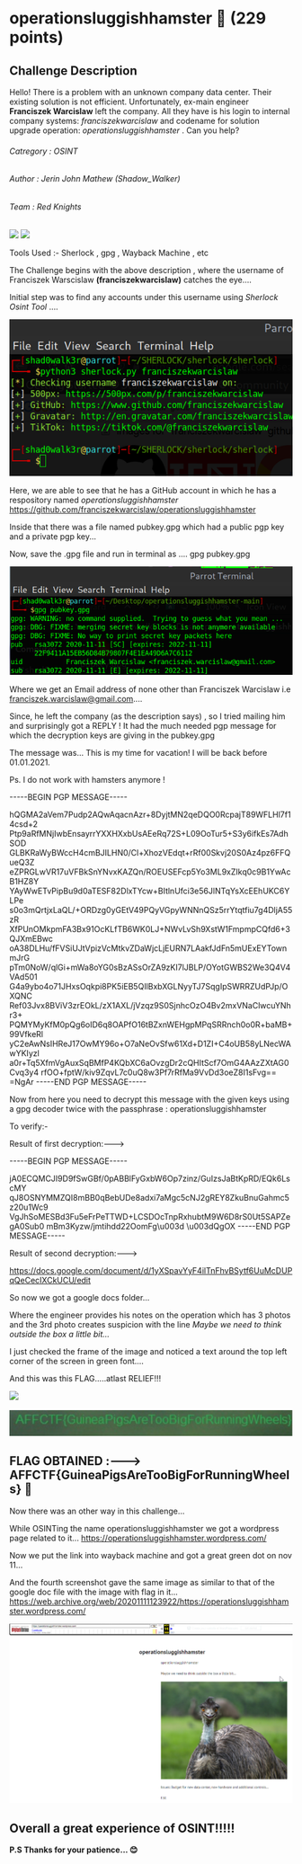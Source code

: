 # operationsluggishhamster 🐹 (229 points) 

## Challenge Description
Hello! There is a problem with an unknown company data center. Their existing solution is not efficient. Unfortunately, ex-main engineer **Franciszek Warcislaw** left the company. 
All they have is his login to internal company systems: _franciszekwarcislaw_ and codename for solution upgrade operation: _operationsluggishhamster_ . Can you help?

###### Catregory : OSINT 
###### Author : Jerin John Mathew (Shadow_Walker)
###### Team : Red Knights

![](https://img.shields.io/badge/229-OSINT-blue) ![](https://img.shields.io/badge/-Cryptography-orange)

Tools Used :- Sherlock , gpg , Wayback Machine , etc

The Challenge begins with the above description , where the username of Franciszek Warscislaw **(franciszekwarcislaw)** catches the eye....

Initial step was to find any accounts under this username using *Sherlock Osint Tool* ....

![](sherlock.png)

Here, we are able to see that he has a GitHub account in which he has a respository named *_operationsluggishhamster_*
https://github.com/franciszekwarcislaw/operationsluggishhamster

Inside that there was a file named pubkey.gpg which had a public pgp key and a private pgp key...

Now, save the .gpg file and run in terminal as .... gpg pubkey.gpg

![](pubkey.png)

Where we get an Email address of none other than Franciszek Warcislaw i.e franciszek.warcislaw@gmail.com....

Since, he left the company (as the description says) , so I tried mailing him and surprisingly got a REPLY !
It had the much needed pgp message for which the decryption keys are giving in the pubkey.gpg

The message was...
This is my time for vacation! I will be back before 01.01.2021.

Ps. I do not work with hamsters anymore !

-----BEGIN PGP MESSAGE-----

hQGMA2aVem7Pudp2AQwAqacnAzr+8DyjtMN2qeDQO0RcpajT89WFLHl7f14csd+2
Ptp9aRfMNjIwbEnsayrrYXXHXxbUsAEeRq72S+L09OoTur5+S3y6ifkEs7AdhSOD
GLBKRaWyBWccH4cmBJILHN0/Cl+XhozVEdqt+rRf00Skvj20S0Az4pz6FFQueQ3Z
eZPRGLwVR17uVFBkSnYNvxKAZQn/ROEUSEFcp5Yo3ML9xZIkq0c9B1YwAcB1HZ8Y
YAyWwETvPipBu9d0aTESF82DlxTYcw+BItlnUfci3e56JlNTqYsXcEEhUKC6YLPe
s0o3mQrtjxLaQL/+ORDzg0yGEtV49PQyVGpyWNNnQSz5rrYtqtfiu7g4DljA55zR
XfPUnOMkpmFA3Bx91OcKLfTB6WK0LJ+NWvLvSh9XstW1FmpmpCQfd6+3QJXmEBwc
oA38DLHu/fFVSiUJtVpizVcMtkvZDaWjcLjEURN7LAakfJdFn5mUExEYTownmJrG
pTm0NoW/qlGi+mWa8oYG0sBzASsOrZA9zKI7lJBLP/OYotGWBS2We3Q4V4VAd501
G4a9ybo4o71JHxsOqkpi8PK5iEB5QIlBxbXGLNyyTJ7SqgIpSWRRZUdPJp/OXQNC
Ref03Jvx8BViV3zrEOkL/zX1AXL/jVzqz9S0SjnhcOzO4Bv2mxVNaClwcuYNhr3+
PQMYMyKfM0pQg6oID6q8OAPfO16tBZxnWEHgpMPqSRRnch0o0R+baMB+99VfkeRl
yC2eAwNsIHReJ17OwMY96o+O7aNeOvSfw61Xd+D1ZI+C4oUB58yLNecWAwYKIyzl
a0r+Tq5XfmVgAuxSqBMfP4KQbXC6aOvzgDr2cQHItScf7OmG4AAzZXtAG0Cvq3y4
rfOO+fptW/kiv9ZqvL7c0uQ8w3Pf7rRfMa9VvDd3oeZ8I1sFvg==
=NgAr
-----END PGP MESSAGE-----

Now from here you need to decrypt this message with the given keys using a gpg decoder twice with the passphrase : operationsluggishhamster

To verify:-

Result of first decryption:---> 

-----BEGIN PGP MESSAGE-----

jA0ECQMCJI9D9fSwGBf/0pABBlFyGxbW6Op7zinz/GuIzsJaBtKpRD/EQk6LscMY
qJ8OSNYMMZQI8mBB0qBebUDe8adxi7aMgc5cNJ2gREY8ZkuBnuGahmc5z20u1Wc9
VgJhSoMESBd3Fu5eFrPeTTWD+LCSDOcTnpRxhubtM9W6D8rS0Ut5SAPZegA0Sub0
mBm3Kyzw/jmtihdd22OomFg\u003d
\u003dQgOX
-----END PGP MESSAGE-----

Result of second decryption:--->

https://docs.google.com/document/d/1yXSpavYyF4ilTnFhvBSytf6UuMcDUPqQeCecIXCkUCU/edit

So now we got a google docs folder... 

Where the engineer provides his notes on the operation which has 3 photos and the 3rd photo creates suspicion with the line _Maybe we need to think outside the box a little bit…_

I just checked the frame of the image and noticed a text around the top left corner of the screen in green font....

And this was this FLAG.....atlast RELIEF!!!

![](ostrichflag.png)

![](flag.png)

## FLAG OBTAINED :---> AFFCTF{GuineaPigsAreTooBigForRunningWheels} 🚩

Now there was an other way in this challenge...

While OSINTing the name operationsluggishhamster we got a wordpress page related to it...
https://operationsluggishhamster.wordpress.com/

Now we put the link into wayback machine and got a great green dot on nov 11... 

And the fourth screenshot gave the same image as similar to that of the google doc file with the image with flag in it...
https://web.archive.org/web/20201111123922/https://operationsluggishhamster.wordpress.com/

![](wayback.png)

## Overall a great experience of OSINT!!!!!

**P.S Thanks for your patience... 😊**
